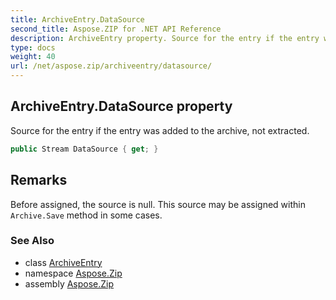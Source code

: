 ```yaml
---
title: ArchiveEntry.DataSource
second_title: Aspose.ZIP for .NET API Reference
description: ArchiveEntry property. Source for the entry if the entry was added to the archive not extracted
type: docs
weight: 40
url: /net/aspose.zip/archiveentry/datasource/
---
```

## ArchiveEntry.DataSource property

Source for the entry if the entry was added to the archive, not extracted.

```csharp
public Stream DataSource { get; }
```

## Remarks

Before assigned, the source is null. This source may be assigned within `Archive.Save` method in some cases.

### See Also

* class [ArchiveEntry](../)
* namespace [Aspose.Zip](../../archiveentry/)
* assembly [Aspose.Zip](../../../)



